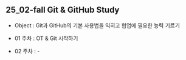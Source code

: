 ## 25_02-fall Git & GitHub Study ##
- Object : Git과 GitHub의 기본 사용법을 익히고 협업에 필요한 능력 기르기

- 01 주차 : OT & Git 시작하기
- 02 주차 : -